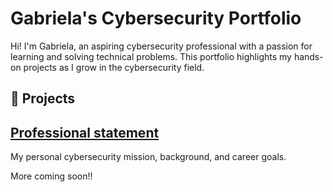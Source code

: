 # Gabriela's Cybersecurity Portfolio

Hi! I'm Gabriela, an aspiring cybersecurity professional with a passion for learning and solving technical problems. This portfolio highlights my hands-on projects as I grow in the cybersecurity field.
## 🔐 Projects

## [Professional statement](professional-statement](https://github.com/Gabrielacyber20/Cybersecurity-portfolio/blob/main/professional-statement)/README.md)
My personal cybersecurity mission, background, and career goals.

More coming soon!!
